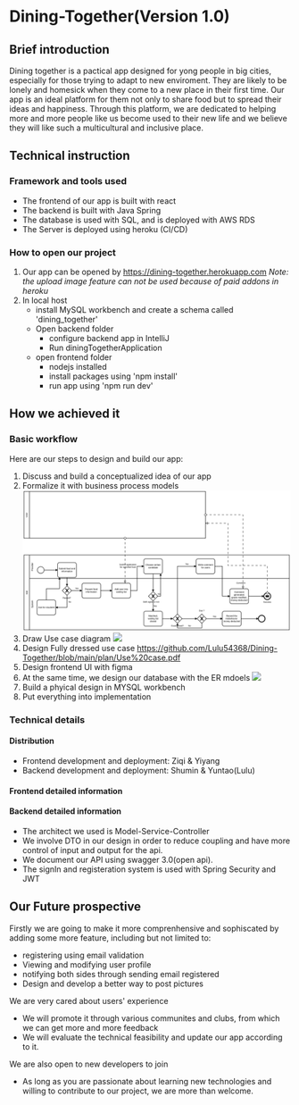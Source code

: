 # Dining-Together(Version 1.0)
## Brief introduction
Dining together is a pactical app designed for yong people in big cities, especially for those trying to adapt to new enviroment.
They are likely to be lonely and homesick when they come to a new place in their first time.
Our app is an ideal platform for them not only to share food but to spread their ideas and happiness.
Through this platform, we are dedicated to helping more and more people like us become used to their new life and we believe they will like such
a multicultural and inclusive place.
## Technical instruction
### Framework and tools used
- The frontend of our app is built with react
- The backend is built with Java Spring
- The database is used with SQL, and is deployed with AWS RDS
- The Server is deployed using heroku (CI/CD)
### How to open our project
1. Our app can be opened by https://dining-together.herokuapp.com
   *Note: the upload image feature can not be used because of paid addons in heroku*
2. In local host
    - install MySQL workbench and create a schema called 'dining_together'
    - Open backend folder
        - configure backend app in IntelliJ 
        - Run diningTogetherApplication
    - open frontend folder
        - nodejs installed
        - install packages using 'npm install' 
        - run app using 'npm run dev'
## How we achieved it
### Basic workflow
Here are our steps to design and build our app:
1. Discuss and build a conceptualized idea of our app
2. Formalize it with business process models
![](https://github.com/Lulu54368/Dining-Together/blob/main/plan/BPMN.jpg%20(2).svg)
3. Draw Use case diagram
![](https://github.com/Yiyang-H/Dining-Together/blob/main/plan/Use%20case%20diagram.png)
4. Design Fully dressed use case
https://github.com/Lulu54368/Dining-Together/blob/main/plan/Use%20case.pdf
5. Design frontend UI with figma
6. At the same time, we design our database with the ER mdoels
![](https://github.com/Yiyang-H/Dining-Together/blob/main/plan/ER%20model.png)
7. Build a phyical design in MYSQL workbench
8. Put everything into implementation
### Technical details
#### Distribution
- Frontend development and deployment:
    Ziqi & Yiyang
- Backend development and deployment:
    Shumin & Yuntao(Lulu)
#### Frontend detailed information

#### Backend detailed information
- The architect we used is Model-Service-Controller
- We involve DTO in our design in order to reduce coupling and have more control of input and output for the api.
- We document our API using swagger 3.0(open api).
- The signIn and registeration system is used with Spring Security and JWT
## Our Future prospective
Firstly we are going to make it more comprenhensive and sophiscated by adding some more feature,
including but not limited to:
- registering using email validation
- Viewing and modifying user profile
- notifying both sides through sending email registered
- Design and develop a better way to post pictures

We are very cared about users' experience
- We will promote it through various communites and clubs, from which we can get more and more feedback
- We will evaluate the technical feasibility and update our app according to it.

We are also open to new developers to join
- As long as you are passionate about learning new technologies and willing to contribute to our project, we are more than welcome.

